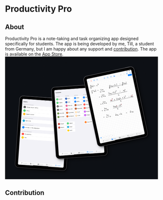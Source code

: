 # Productivity Pro

## About
Productivity Pro is a note-taking and task organizing app designed specifically for students. The app is being developed by me, Till, a student from Germany, but I am happy about any support and [contribution](#contribution). The app is available on the [App Store](https://apps.apple.com/us/app/productivity-pro/id6449678571).
![Productivity Pro](preview.png)

## Contribution
